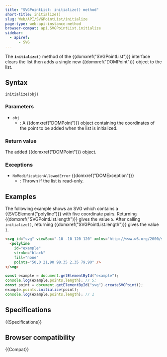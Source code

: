 ```yaml
---
title: "SVGPointList: initialize() method"
short-title: initialize()
slug: Web/API/SVGPointList/initialize
page-type: web-api-instance-method
browser-compat: api.SVGPointList.initialize
sidebar:
  - apiref:
      - SVG
---
```


The **`initialize()`** method of the {{domxref("SVGPointList")}} interface clears the list then adds a single new {{domxref("DOMPoint")}} object to the list.

## Syntax

```js-nolint
initialize(obj)
```

### Parameters

- `obj`
  - : A {{domxref("DOMPoint")}} object containing the coordinates of the point to be added when the list is initialized.

### Return value

The added {{domxref("DOMPoint")}} object.

### Exceptions

- `NoModificationAllowedError` {{domxref("DOMException")}}
  - : Thrown if the list is read-only.

## Examples

The following example shows an SVG which contains a {{SVGElement("polyline")}} with five coordinate pairs. Returning {{domxref("SVGPointList.length")}} gives the value `5`. After calling `initialize()`, returning {{domxref("SVGPointList.length")}} gives the value `1`.

```html
<svg id="svg" viewBox="-10 -10 120 120" xmlns="http://www.w3.org/2000/svg">
  <polyline
    id="example"
    stroke="black"
    fill="none"
    points="50,0 21,90 98,35 2,35 79,90" />
</svg>
```

```js
const example = document.getElementById("example");
console.log(example.points.length); // 5;
const point = document.getElementById("svg").createSVGPoint();
example.points.initialize(point);
console.log(example.points.length); // 1
```

## Specifications

{{Specifications}}

## Browser compatibility

{{Compat}}
